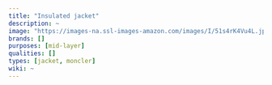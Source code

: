 ```yaml
---
title: "Insulated jacket"
description: ~
image: "https://images-na.ssl-images-amazon.com/images/I/51s4rK4Vu4L.jpg"
brands: []
purposes: [mid-layer]
qualities: []
types: [jacket, moncler]
wiki: ~
---
```

